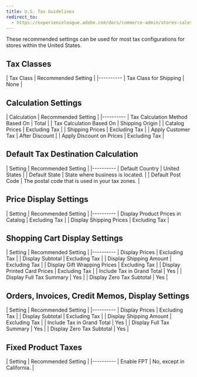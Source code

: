 ```yaml
---
title: U.S. Tax Guidelines
redirect_to:
  - https://experienceleague.adobe.com/docs/commerce-admin/stores-sales/site-store/taxes/international-tax-guidelines.html#u.s.-tax-configuration
---
```


These recommended settings can be used for most tax configurations for stores within the United States.

## Tax Classes

| Tax Class | Recommended Setting |
|----------
| Tax Class for Shipping | None |

## Calculation Settings

| Calculation | Recommended Setting |
|----------
| Tax Calculation Method Based On | Total |
| Tax Calculation Based On | Shipping Origin |
| Catalog Prices | Excluding Tax |
| Shipping Prices | Excluding Tax |
| Apply Customer Tax | After Discount |
| Apply Discount on Prices | Excluding Tax |

## Default Tax Destination Calculation

| Setting | Recommended Setting |
|----------
| Default Country | United States |
| Default State | State where business is located. |
| Default Post Code | The postal code that is used in your tax zones. |

## Price Display Settings

| Setting | Recommended Setting |
|----------
| Display Product Prices in Catalog | Excluding Tax |
| Display Shipping Prices | Excluding Tax |

## Shopping Cart Display Settings

| Setting | Recommended Setting |
|----------
| Display Prices | Excluding Tax |
| Display Subtotal | Excluding Tax |
| Display Shipping Amount | Excluding Tax |
| Display Gift Wrapping Prices | Excluding Tax |
| Display Printed Card Prices | Excluding Tax |
| Include Tax in Grand Total | Yes |
| Display Full Tax Summary | Yes |
| Display Zero Tax Subtotal | Yes |

## Orders, Invoices, Credit Memos, Display Settings

| Setting | Recommended Setting |
|----------
| Display Prices | Excluding Tax |
| Display Subtotal | Excluding Tax |
| Display Shipping Amount | Excluding Tax |
| Include Tax in Grand Total | Yes |
| Display Full Tax Summary | Yes |
| Display Zero Tax Subtotal | Yes |

## Fixed Product Taxes

| Setting | Recommended Setting |
|----------
| Enable FPT | No, except in California. |
